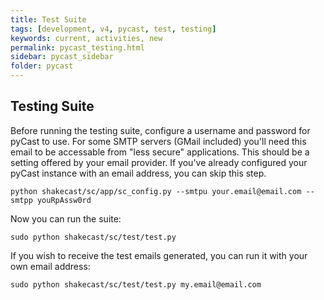 ```yaml
---
title: Test Suite
tags: [development, v4, pycast, test, testing]
keywords: current, activities, new
permalink: pycast_testing.html
sidebar: pycast_sidebar
folder: pycast
---
```


## Testing Suite
Before running the testing suite, configure a username and password for pyCast to use. For some SMTP servers (GMail included) you'll need this email to be accessable from "less secure" applications. This should be a setting offered by your email provider. If you've already configured your pyCast instance with an email address, you can skip this step.
~~~
python shakecast/sc/app/sc_config.py --smtpu your.email@email.com --smtpp youRpAssw0rd
~~~

Now you can run the suite:
~~~
sudo python shakecast/sc/test/test.py
~~~

If you wish to receive the test emails generated, you can run it with your own email address:
~~~
sudo python shakecast/sc/test/test.py my.email@email.com
~~~